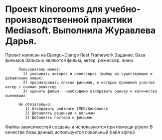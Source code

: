 # Проект kinorooms для учебно-производственной практики Mediasoft. Выполнила Журавлева Дарья.
Проект написан на Django+Django Rest Framework
Задание:
      База фильмов
          Записью являются фильм, актер, режиссер, жанр
          
          Пользователь может:  
            1) указывать актеров и режиссеров (выбор из существующих и добавление новых)
            2) просматривать список фильмов, в которых принимал участие актер / снимал режиссер
            3) оценить фильм - необходимо отображать оценку и количество оценивших
            
          Не обязательно:
             1) Отображать рейтинги IMDB/Кинопоиск
             2) Добавлять рецензии к фильмам
             3) Добавлять постеры к фильмам
             
Файлы зависимостей созданы и используются при помощи pipenv
В качестве базы данных используется локальный файл sqlite3
